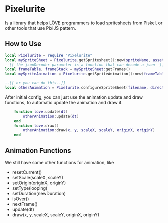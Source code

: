 # Pixelurite

Is a library that helps LÖVE programmers to load spritesheets from Piskel, or other tools that use PixiJS pattern.

## How to Use

```lua
local Pixelurite = require "Pixelurite"
local mySpriteSheet = Pixelurite.getSpritesheet():new(spriteName, assetsDirectory, jsonDecoder)
--[[ the jsonDecoder parameter is a function that can decode a json--]]
local frameTable, frameStack = mySpriteSheet:getFrames()
local mySpriteAnimation = Pixelurite.getSpriteAnimation():new(frameTable, mySpriteSheet:getAtlas(), duration)

--[[ or you can do this--]]
local otherAnimation = Pixelurite.configureSpriteSheet(filename, directory, looping, duration, scaleX, scaleY, centerOrigin)
```

After initial config, you can just use the animation update and draw functions, to automatic update the animation and draw it.

```lua
    function love.update(dt)
        otherAnimation:update(dt)
    end
    function love.draw()
        otherAnimation:draw(x, y, scaleX, scaleY, originX, originY)
    end
```

## Animation Functions

We still have some other functions for animation, like

* resetCurrent()
* setScale(scaleX, scaleY)
* setOrigin(originX, originY)
* setType(looping)
* setDuration(newDuration)
* isOver()
* nextFrame()
* update(dt)
* draw(x, y, scaleX, scaleY, originX, originY)
